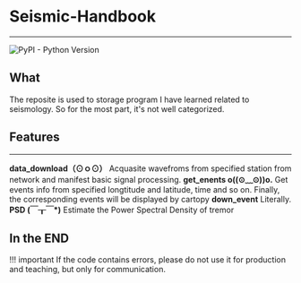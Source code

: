 # Seismic-Handbook
___

![PyPI - Python Version](https://img.shields.io/pypi/pyversions/swprocess)

## What
The reposite is used to storage program I have learned related to seismology. So for the most part, it's not well categorized. 

## Features
___

**data_download（⊙ｏ⊙）** Acquasite wavefroms from specified station from network and manifest basic signal processing.
**get_enents o((⊙﹏⊙))o.** Get events info from specified longtitude and latitude, time and so on. Finally, the corresponding events will be displayed by cartopy
**down_event** Literally.
**PSD (￣┰￣*)** Estimate the Power Spectral Density of tremor 

## In the END
!!! important If the code contains errors, please do not use it for production and teaching, but only for communication.

